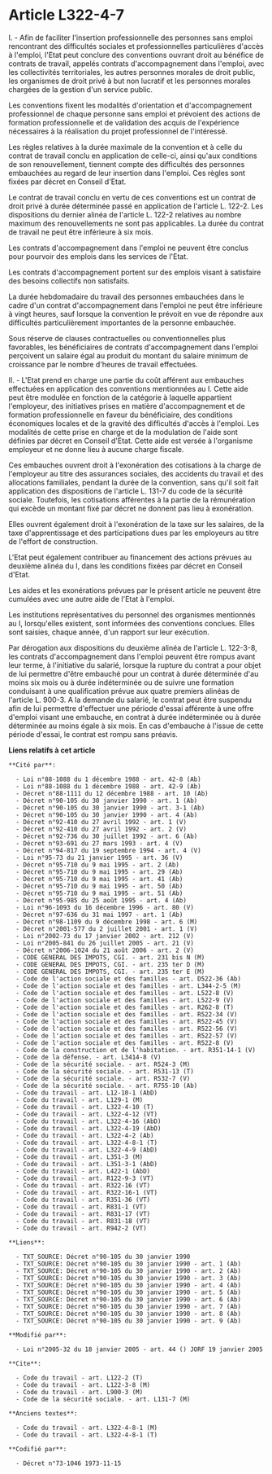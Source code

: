 # Article L322-4-7

I. - Afin de faciliter l'insertion professionnelle des personnes sans emploi rencontrant des difficultés sociales et
professionnelles particulières d'accès à l'emploi, l'Etat peut conclure des conventions ouvrant droit au bénéfice de contrats
de travail, appelés contrats d'accompagnement dans l'emploi, avec les collectivités territoriales, les autres personnes
morales de droit public, les organismes de droit privé à but non lucratif et les personnes morales chargées de la gestion
d'un service public.

Les conventions fixent les modalités d'orientation et d'accompagnement professionnel de chaque personne sans emploi et
prévoient des actions de formation professionnelle et de validation des acquis de l'expérience nécessaires à la réalisation
du projet professionnel de l'intéressé.

Les règles relatives à la durée maximale de la convention et à celle du contrat de travail conclu en application de celle-ci,
ainsi qu'aux conditions de son renouvellement, tiennent compte des difficultés des personnes embauchées au regard de leur
insertion dans l'emploi. Ces règles sont fixées par décret en Conseil d'Etat.

Le contrat de travail conclu en vertu de ces conventions est un contrat de droit privé à durée déterminée passé en
application de l'article L. 122-2. Les dispositions du dernier alinéa de l'article L. 122-2 relatives au nombre maximum des
renouvellements ne sont pas applicables. La durée du contrat de travail ne peut être inférieure à six mois.

Les contrats d'accompagnement dans l'emploi ne peuvent être conclus pour pourvoir des emplois dans les services de l'Etat.

Les contrats d'accompagnement portent sur des emplois visant à satisfaire des besoins collectifs non satisfaits.

La durée hebdomadaire du travail des personnes embauchées dans le cadre d'un contrat d'accompagnement dans l'emploi ne peut
être inférieure à vingt heures, sauf lorsque la convention le prévoit en vue de répondre aux difficultés particulièrement
importantes de la personne embauchée.

Sous réserve de clauses contractuelles ou conventionnelles plus favorables, les bénéficiaires de contrats d'accompagnement
dans l'emploi perçoivent un salaire égal au produit du montant du salaire minimum de croissance par le nombre d'heures de
travail effectuées.

II. - L'Etat prend en charge une partie du coût afférent aux embauches effectuées en application des conventions mentionnées
au I. Cette aide peut être modulée en fonction de la catégorie à laquelle appartient l'employeur, des initiatives prises en
matière d'accompagnement et de formation professionnelle en faveur du bénéficiaire, des conditions économiques locales et de
la gravité des difficultés d'accès à l'emploi. Les modalités de cette prise en charge et de la modulation de l'aide sont
définies par décret en Conseil d'Etat. Cette aide est versée à l'organisme employeur et ne donne lieu à aucune charge
fiscale.

Ces embauches ouvrent droit à l'exonération des cotisations à la charge de l'employeur au titre des assurances sociales, des
accidents du travail et des allocations familiales, pendant la durée de la convention, sans qu'il soit fait application des
dispositions de l'article L. 131-7 du code de la sécurité sociale. Toutefois, les cotisations afférentes à la partie de la
rémunération qui excède un montant fixé par décret ne donnent pas lieu à exonération.

Elles ouvrent également droit à l'exonération de la taxe sur les salaires, de la taxe d'apprentissage et des participations
dues par les employeurs au titre de l'effort de construction.

L'Etat peut également contribuer au financement des actions prévues au deuxième alinéa du I, dans les conditions fixées par
décret en Conseil d'Etat.

Les aides et les exonérations prévues par le présent article ne peuvent être cumulées avec une autre aide de l'Etat à
l'emploi.

Les institutions représentatives du personnel des organismes mentionnés au I, lorsqu'elles existent, sont informées des
conventions conclues. Elles sont saisies, chaque année, d'un rapport sur leur exécution.

Par dérogation aux dispositions du deuxième alinéa de l'article L. 122-3-8, les contrats d'accompagnement dans l'emploi
peuvent être rompus avant leur terme, à l'initiative du salarié, lorsque la rupture du contrat a pour objet de lui permettre
d'être embauché pour un contrat à durée déterminée d'au moins six mois ou à durée indéterminée ou de suivre une formation
conduisant à une qualification prévue aux quatre premiers alinéas de l'article L. 900-3. A la demande du salarié, le contrat
peut être suspendu afin de lui permettre d'effectuer une période d'essai afférente à une offre d'emploi visant une embauche,
en contrat à durée indéterminée ou à durée déterminée au moins égale à six mois. En cas d'embauche à l'issue de cette période
d'essai, le contrat est rompu sans préavis.

**Liens relatifs à cet article**

	**Cité par**:

	  - Loi n°88-1088 du 1 décembre 1988 - art. 42-8 (Ab)
	  - Loi n°88-1088 du 1 décembre 1988 - art. 42-9 (Ab)
	  - Décret n°88-1111 du 12 décembre 1988 - art. 10 (Ab)
	  - Décret n°90-105 du 30 janvier 1990 - art. 1 (Ab)
	  - Décret n°90-105 du 30 janvier 1990 - art. 3-1 (Ab)
	  - Décret n°90-105 du 30 janvier 1990 - art. 4 (Ab)
	  - Décret n°92-410 du 27 avril 1992 - art. 1 (V)
	  - Décret n°92-410 du 27 avril 1992 - art. 2 (V)
	  - Décret n°92-736 du 30 juillet 1992 - art. 6 (Ab)
	  - Décret n°93-691 du 27 mars 1993 - art. 4 (V)
	  - Décret n°94-817 du 19 septembre 1994 - art. 4 (V)
	  - Loi n°95-73 du 21 janvier 1995 - art. 36 (V)
	  - Décret n°95-710 du 9 mai 1995 - art. 2 (Ab)
	  - Décret n°95-710 du 9 mai 1995 - art. 29 (Ab)
	  - Décret n°95-710 du 9 mai 1995 - art. 41 (Ab)
	  - Décret n°95-710 du 9 mai 1995 - art. 50 (Ab)
	  - Décret n°95-710 du 9 mai 1995 - art. 51 (Ab)
	  - Décret n°95-985 du 25 août 1995 - art. 4 (Ab)
	  - Loi n°96-1093 du 16 décembre 1996 - art. 80 (V)
	  - Décret n°97-636 du 31 mai 1997 - art. 1 (Ab)
	  - Décret n°98-1109 du 9 décembre 1998 - art. 6 (M)
	  - Décret n°2001-577 du 2 juillet 2001 - art. 1 (V)
	  - Loi n°2002-73 du 17 janvier 2002 - art. 212 (V)
	  - Loi n°2005-841 du 26 juillet 2005 - art. 21 (V)
	  - Décret n°2006-1024 du 21 août 2006 - art. 2 (V)
	  - CODE GENERAL DES IMPOTS, CGI. - art. 231 bis N (M)
	  - CODE GENERAL DES IMPOTS, CGI. - art. 235 ter D (M)
	  - CODE GENERAL DES IMPOTS, CGI. - art. 235 ter E (M)
	  - Code de l'action sociale et des familles - art. D522-36 (Ab)
	  - Code de l'action sociale et des familles - art. L344-2-5 (M)
	  - Code de l'action sociale et des familles - art. L522-8 (V)
	  - Code de l'action sociale et des familles - art. L522-9 (V)
	  - Code de l'action sociale et des familles - art. R262-8 (T)
	  - Code de l'action sociale et des familles - art. R522-34 (V)
	  - Code de l'action sociale et des familles - art. R522-45 (V)
	  - Code de l'action sociale et des familles - art. R522-56 (V)
	  - Code de l'action sociale et des familles - art. R522-57 (V)
	  - Code de l'action sociale et des familles - art. R522-8 (V)
	  - Code de la construction et de l'habitation. - art. R351-14-1 (V)
	  - Code de la défense. - art. L3414-8 (V)
	  - Code de la sécurité sociale. - art. R524-3 (M)
	  - Code de la sécurité sociale. - art. R531-13 (T)
	  - Code de la sécurité sociale. - art. R532-7 (V)
	  - Code de la sécurité sociale. - art. R755-10 (Ab)
	  - Code du travail - art. L12-10-1 (AbD)
	  - Code du travail - art. L129-1 (M)
	  - Code du travail - art. L322-4-10 (T)
	  - Code du travail - art. L322-4-12 (VT)
	  - Code du travail - art. L322-4-16 (AbD)
	  - Code du travail - art. L322-4-19 (AbD)
	  - Code du travail - art. L322-4-2 (Ab)
	  - Code du travail - art. L322-4-8-1 (T)
	  - Code du travail - art. L322-4-9 (AbD)
	  - Code du travail - art. L351-3 (M)
	  - Code du travail - art. L351-3-1 (AbD)
	  - Code du travail - art. L422-1 (AbD)
	  - Code du travail - art. R122-9-3 (VT)
	  - Code du travail - art. R322-16 (VT)
	  - Code du travail - art. R322-16-1 (VT)
	  - Code du travail - art. R351-36 (VT)
	  - Code du travail - art. R831-1 (VT)
	  - Code du travail - art. R831-17 (VT)
	  - Code du travail - art. R831-18 (VT)
	  - Code du travail - art. R942-2 (VT)

	**Liens**:

	  - TXT_SOURCE: Décret n°90-105 du 30 janvier 1990
	  - TXT_SOURCE: Décret n°90-105 du 30 janvier 1990 - art. 1 (Ab)
	  - TXT_SOURCE: Décret n°90-105 du 30 janvier 1990 - art. 2 (Ab)
	  - TXT_SOURCE: Décret n°90-105 du 30 janvier 1990 - art. 3 (Ab)
	  - TXT_SOURCE: Décret n°90-105 du 30 janvier 1990 - art. 4 (Ab)
	  - TXT_SOURCE: Décret n°90-105 du 30 janvier 1990 - art. 5 (Ab)
	  - TXT_SOURCE: Décret n°90-105 du 30 janvier 1990 - art. 6 (Ab)
	  - TXT_SOURCE: Décret n°90-105 du 30 janvier 1990 - art. 7 (Ab)
	  - TXT_SOURCE: Décret n°90-105 du 30 janvier 1990 - art. 8 (Ab)
	  - TXT_SOURCE: Décret n°90-105 du 30 janvier 1990 - art. 9 (Ab)

	**Modifié par**:

	  - Loi n°2005-32 du 18 janvier 2005 - art. 44 () JORF 19 janvier 2005

	**Cite**:

	  - Code du travail - art. L122-2 (T)
	  - Code du travail - art. L122-3-8 (M)
	  - Code du travail - art. L900-3 (M)
	  - Code de la sécurité sociale. - art. L131-7 (M)

	**Anciens textes**:

	  - Code du travail - art. L322-4-8-1 (M)
	  - Code du travail - art. L322-4-8-1 (T)

	**Codifié par**:

	  - Décret n°73-1046 1973-11-15

